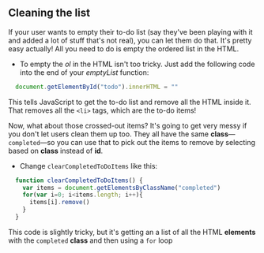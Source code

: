 ## Cleaning the list

If your user wants to empty their to-do list (say they've been playing with it and added a lot of stuff that's not real), you can let them do that. It's pretty easy actually! All you need to do is empty the ordered list in the HTML. 

+ To empty the *ol* in the HTML isn't too tricky. Just add the following code into the end of your *emptyList* function:

```JavaScript
  document.getElementById("todo").innerHTML = ""
```

This tells JavaScript to get the to-do list and remove all the HTML inside it. That removes all the `<li>` tags, which are the to-do items!

Now, what about those crossed-out items? It's going to get very messy if you don't let users clean them up too. They all have the same **class**—`completed`—so you can use that to pick out the items to remove by selecting based on **class** instead of **id**.

+ Change `clearCompletedToDoItems` like this:

```JavaScript
  function clearCompletedToDoItems() {
    var items = document.getElementsByClassName("completed")
    for(var i=0; i<items.length; i++){
      items[i].remove()
    }
  }
```

This code is slightly tricky, but it's getting an a list of all the HTML **elements** with the `completed` **class** and then using a `for` loop